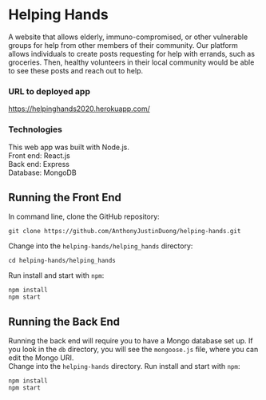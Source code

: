 # Helping Hands
A website that allows elderly, immuno-compromised, or other vulnerable groups
for help from other members of their community. Our platform allows individuals
to create posts requesting for help with errands, such as groceries. Then, healthy
volunteers in their local community would be able to see these posts and reach out to help.

### URL to deployed app
https://helpinghands2020.herokuapp.com/

### Technologies
This web app was built with Node.js. \
Front end: React.js \
Back end: Express \
Database: MongoDB

## Running the Front End
In command line, clone the GitHub repository:
```
git clone https://github.com/AnthonyJustinDuong/helping-hands.git
```
Change into the `helping-hands/helping_hands` directory:
```
cd helping-hands/helping_hands
```
Run install and start with `npm`:
```
npm install
npm start
```

## Running the Back End
Running the back end will require you to have a Mongo database set up.
If you look in the `db` directory, you will see the `mongoose.js` file,
where you can edit the Mongo URI. \
Change into the `helping-hands` directory.
Run install and start with `npm`:
```
npm install
npm start
```
